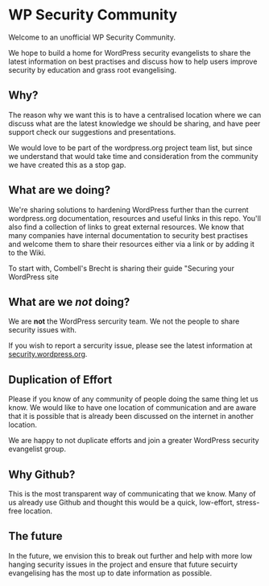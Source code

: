 # WP Security Community

Welcome to an unofficial WP Security Community.

We hope to build a home for WordPress security evangelists to share the latest information on best practises and discuss how to help users improve security by education and grass root evangelising. 

## Why?

The reason why we want this is to have a centralised location where we can discuss what are the latest knowledge we should be sharing, and have peer support check our suggestions and presentations.

We would love to be part of the wordpress.org project team list, but since we understand that would take time and consideration from the community we have created this as a stop gap. 

## What are we doing?
We're sharing solutions to hardening WordPress further than the current wordpress.org documentation, resources and useful links in this repo. You'll also find a collection of links to great external resources. We know that many companies have internal documentation to security best practises and welcome them to share their resources either via a link or by adding it to the Wiki.  

To start with, Combell's Brecht is sharing their guide "Securing your WordPress site

## What are we *not* doing?

We are **not** the WordPress sercurity team. We not the people to share security issues with. 

If you wish to report a sercurity issue, please see the latest information at [security.wordpress.org](http://security.wordpress.org).

## Duplication of Effort

Please if you know of any community of people doing the same thing let us know. We would like to have one location of communication and are aware that it is possible that is already been discussed on the internet in another location.

We are happy to not duplicate efforts and join a greater WordPress security evangelist group.

## Why Github?

This is the most transparent way of communicating that we know. Many of us already use Github and thought this would be a quick, low-effort, stress-free location.  

## The future
In the future, we envision this to break out further and help with more low hanging security issues in the project and ensure that future secuirty evangelising has the most up to date information as possible. 


